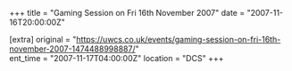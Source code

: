 +++
title = "Gaming Session on Fri 16th November 2007"
date = "2007-11-16T20:00:00Z"

[extra]
original = "https://uwcs.co.uk/events/gaming-session-on-fri-16th-november-2007-1474488998887/"    
ent_time = "2007-11-17T04:00:00Z"
location = "DCS"
+++



